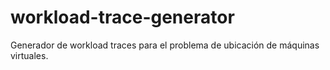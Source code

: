 # workload-trace-generator
Generador de workload traces para el problema de ubicación de máquinas virtuales.
